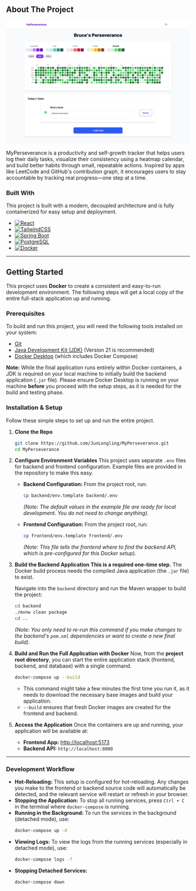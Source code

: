 <!-- ABOUT THE PROJECT -->
## About The Project

![MyPerseverance][product-screenshot]

MyPerseverance is a productivity and self-growth tracker that helps users log their daily tasks, visualize their consistency using a heatmap calendar, and build better habits through small, repeatable actions. Inspired by apps like LeetCode and GitHub's contribution graph, it encourages users to stay accountable by tracking real progress—one step at a time.

### Built With

This project is built with a modern, decoupled architecture and is fully containerized for easy setup and deployment.

*   [![React][React.js]][React-url]
*   [![TailwindCSS][TailwindCSS-badge]][TailwindCSS-url]
*   [![Spring Boot][SpringBoot-badge]][SpringBoot-url]
*   [![PostgreSQL][PostgreSQL-badge]][PostgreSQL-url]
*   [![Docker][Docker-badge]][Docker-url]

---
<!-- GETTING STARTED -->

## Getting Started

This project uses **Docker** to create a consistent and easy-to-run development environment. The following steps will get a local copy of the entire full-stack application up and running.

### Prerequisites

To build and run this project, you will need the following tools installed on your system:

*   [Git](https://git-scm.com/downloads)
*   [Java Development Kit (JDK)](https://adoptium.net/) (Version 21 is recommended)
*   [Docker Desktop](https://www.docker.com/products/docker-desktop/) (which includes Docker Compose)

**Note:** While the final application runs entirely within Docker containers, a JDK is required on your local machine to initially build the backend application (`.jar` file). Please ensure Docker Desktop is running on your machine **before** you proceed with the setup steps, as it is needed for the build and testing phase.

### Installation & Setup

Follow these simple steps to set up and run the entire project.

1.  **Clone the Repo**
    ```sh
    git clone https://github.com/JunLongling/MyPerseverance.git
    cd MyPerseverance
    ```

2.  **Configure Environment Variables**
    This project uses separate `.env` files for backend and frontend configuration. Example files are provided in the repository to make this easy.

    *   **Backend Configuration:** From the project root, run:
        ```sh
        cp backend/env.template backend/.env
        ```
        *(Note: The default values in the example file are ready for local development. You do not need to change anything).*

    *   **Frontend Configuration:** From the project root, run:
        ```sh
        cp frontend/env.template frontend/.env
        ```
        *(Note: This file tells the frontend where to find the backend API, which is pre-configured for this Docker setup).*

3.  **Build the Backend Application**
    **This is a required one-time step.** The Docker build process needs the compiled Java application (the `.jar` file) to exist.

    Navigate into the `backend` directory and run the Maven wrapper to build the project:
    ```sh
    cd backend
    ./mvnw clean package
    cd .. 
    ```
    *(Note: You only need to re-run this command if you make changes to the backend's `pom.xml` dependencies or want to create a new final build).*


4.  **Build and Run the Full Application with Docker**
    Now, from the **project root directory**, you can start the entire application stack (frontend, backend, and database) with a single command.

    ```sh
    docker-compose up --build
    ```
    *   This command might take a few minutes the first time you run it, as it needs to download the necessary base images and build your application.
    *   `--build` ensures that fresh Docker images are created for the frontend and backend.

5.  **Access the Application**
    Once the containers are up and running, your application will be available at:

    *   **Frontend App:** [http://localhost:5173](http://localhost:5173)
    *   **Backend API:** `http://localhost:8080`

---
### Development Workflow

*   **Hot-Reloading:** This setup is configured for hot-reloading. Any changes you make to the frontend or backend source code will automatically be detected, and the relevant service will restart or refresh in your browser.
*   **Stopping the Application:** To stop all running services, press `Ctrl + C` in the terminal where `docker-compose` is running.
*   **Running in the Background:** To run the services in the background (detached mode), use:
    ```sh
    docker-compose up -d
    ```
*   **Viewing Logs:** To view the logs from the running services (especially in detached mode), use:
    ```sh
    docker-compose logs -f
    ```
*   **Stopping Detached Services:**
    ```sh
    docker-compose down
    ```

<!-- MARKDOWN LINKS & IMAGES -->
[product-screenshot]: images/my.png
[React.js]: https://img.shields.io/badge/React-20232A?style-for-the-badge&logo=react&logoColor=61DAFB
[React-url]: https://reactjs.org/
[TailwindCSS-badge]: https://img.shields.io/badge/TailwindCSS-0ea5e9?style-for-the-badge&logo=tailwindcss&logoColor=white
[TailwindCSS-url]: https://tailwindcss.com/
[SpringBoot-badge]: https://img.shields.io/badge/Spring_Boot-6DB33F?style-for-the-badge&logo=springboot&logoColor=white
[SpringBoot-url]: https://spring.io/projects/spring-boot
[PostgreSQL-badge]: https://img.shields.io/badge/PostgreSQL-316192?style-for-the-badge&logo=postgresql&logoColor=white
[PostgreSQL-url]: https://www.postgresql.org/
[Docker-badge]: https://img.shields.io/badge/Docker-2496ED?style-for-the-badge&logo=docker&logoColor=white
[Docker-url]: https://www.docker.com/
